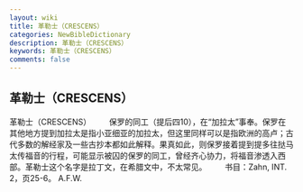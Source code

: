 ```yaml
---
layout: wiki
title: 革勒士（CRESCENS）
categories: NewBibleDictionary
description: 革勒士（CRESCENS）
keywords: 革勒士（CRESCENS）
comments: false
---
```


## 革勒士（CRESCENS）



革勒士（CRESCENS）
　　保罗的同工（提后四10），在“加拉太”事奉。保罗在其他地方提到加拉太是指小亚细亚的加拉太，但这里同样可以是指欧洲的高卢；古代多数的解经家及一些古抄本都如此解释。果真如此，则保罗接着提到提多往挞马太传福音的行程，可能显示被囚的保罗的同工，曾经齐心协力，将福音渗透入西部。革勒士这个名字是拉丁文，在希腊文中，不太常见。
　　书目：Zahn, INT. 2，页25-6。
A.F.W.




